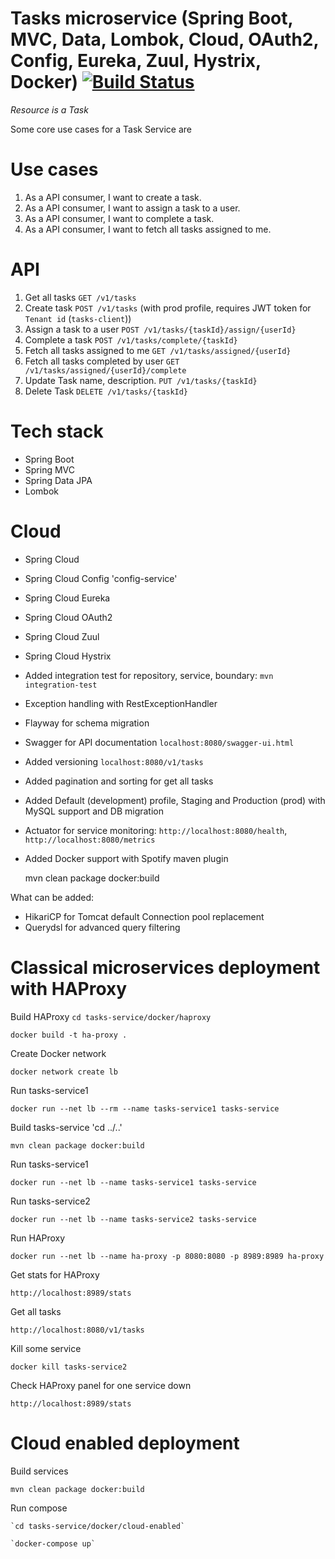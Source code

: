 Tasks microservice (Spring Boot, MVC, Data, Lombok, Cloud, OAuth2, Config, Eureka, Zuul, Hystrix, Docker) [![Build Status](https://travis-ci.org/sergeikh/wifispots.svg?branch=master)](https://travis-ci.org/sergeikh/cloud-enabled-microservice)
=========================================================================================================

*Resource is a Task*

Some core use cases for a Task Service are

Use cases
=========

1. As a API consumer, I want to create a task.
2. As a API consumer, I want to assign a task to a user.
3. As a API consumer, I want to complete a task.
4. As a API consumer, I want to fetch all tasks assigned to me.

API
===

1. Get all tasks `GET /v1/tasks`
2. Create task `POST /v1/tasks` (with prod profile, requires JWT token for `Tenant id` (`tasks-client`))
3. Assign a task to a user `POST /v1/tasks/{taskId}/assign/{userId}`
4. Complete a task `POST /v1/tasks/complete/{taskId}`
5. Fetch all tasks assigned to me `GET /v1/tasks/assigned/{userId}`
6. Fetch all tasks completed by user `GET /v1/tasks/assigned/{userId}/complete`
7. Update Task name, description. `PUT /v1/tasks/{taskId}`
8. Delete Task `DELETE /v1/tasks/{taskId}`

Tech stack
==========
- Spring Boot
- Spring MVC
- Spring Data JPA
- Lombok

Cloud
=====
- Spring Cloud
- Spring Cloud Config 'config-service'
- Spring Cloud Eureka
- Spring Cloud OAuth2
- Spring Cloud Zuul
- Spring Cloud Hystrix

- Added integration test for repository, service, boundary: `mvn integration-test`
- Exception handling with RestExceptionHandler
- Flayway for schema migration
- Swagger for API documentation `localhost:8080/swagger-ui.html`
- Added versioning `localhost:8080/v1/tasks`
- Added pagination and sorting for get all tasks
- Added Default (development) profile, Staging and Production (prod) with MySQL support and DB migration
- Actuator for service monitoring: `http://localhost:8080/health`, `http://localhost:8080/metrics`
- Added Docker support with Spotify maven plugin

    mvn clean package docker:build

What can be added:
+ HikariCP for Tomcat default Connection pool replacement
+ Querydsl for advanced query filtering


Classical microservices deployment with HAProxy
===============================================
Build HAProxy `cd tasks-service/docker/haproxy`
	
	docker build -t ha-proxy .

Create Docker network

	docker network create lb

Run tasks-service1

	docker run --net lb --rm --name tasks-service1 tasks-service
	

Build tasks-service 'cd ../..'

    mvn clean package docker:build
    
Run tasks-service1

	docker run --net lb --name tasks-service1 tasks-service
    
Run tasks-service2

	docker run --net lb --name tasks-service2 tasks-service


Run HAProxy
	
	docker run --net lb --name ha-proxy -p 8080:8080 -p 8989:8989 ha-proxy

Get stats for HAProxy

	http://localhost:8989/stats

Get all tasks

	http://localhost:8080/v1/tasks

Kill some service

	docker kill tasks-service2

Check HAProxy panel for one service down

	http://localhost:8989/stats
	

Cloud enabled deployment
========================
Build services

	mvn clean package docker:build

Run compose

	`cd tasks-service/docker/cloud-enabled`

    `docker-compose up`
